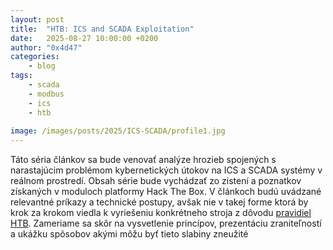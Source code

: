 ```yaml
---
layout: post
title:	"HTB: ICS and SCADA Exploitation"
date:	2025-08-27 10:00:00 +0200 
author: "0x4d47"
categories:
    - blog
tags:
    - scada
    - modbus
    - ics
    - htb
   
image: /images/posts/2025/ICS-SCADA/profile1.jpg
---
```



Táto séria článkov sa bude venovať analýze hrozieb spojených s narastajúcim problémom kybernetických útokov na ICS a SCADA systémy v reálnom prostredí. Obsah série bude vychádzať zo zistení a poznatkov získaných v moduloch platformy Hack The Box. V článkoch budú uvádzané relevantné príkazy a technické postupy, avšak nie v takej forme ktorá by krok za krokom viedla k vyriešeniu konkrétneho stroja z dôvodu [pravidiel HTB](https://app.hackthebox.com/rules). Zameriame sa skôr na vysvetlenie princípov, prezentáciu zraniteľností a ukážku spôsobov akými môžu byť tieto slabiny zneužité
